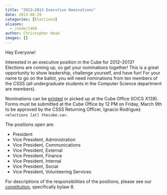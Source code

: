 ```yaml
---
title: "2012–2013 Executive Nominations"
date: 2013-08-29
categories: [Elections]
aliases:
  - /node/1469
author: Christopher Head
images: []
---
```


Hey Everyone!

Interested in an executive position in the Cube for 2012–2013? \
Elections are coming up, so get your nominations together! This is a great opportunity to show leadership, challenge yourself, and have fun! For your name to go on the ballot, you will need nominations from ten members of the CSSS (all undergraduate students in the Computer Science department are members).

Nominations can be [printed](/files/2012nomination.pdf) or picked up at the Cube Office (ICICS X139). \
Forms must be submitted at the Cube Office by 12 PM on Friday, March 9th to be approved by the CSSS Returning Officer, Ignacio Rodriguez `<elections [at] thecube.ca>`.

The positions open are:

- President
- Vice President, Administration
- Vice President, Communications
- Vice President, External
- Vice President, Finance
- Vice President, Internal
- Vice President, Social
- Vice President, Volunteering Services

For descriptions of the responsibilities of the positions, please see our [constitution](/club/about/constitution), specifically bylaw 8.
